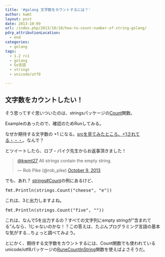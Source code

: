 ```yaml
---
title: '#golang 文字数をカウントするには？'
author: kwmt
layout: post
date: 2013-10-09
url: /index.php/2013/10/10/how-to-count-number-of-string-golang/
pdrp_attributionLocation:
  - end
categories:
  - golang
tags:
  - 1.2 rc1
  - golang
  - Go言語
  - strings
  - unicode/utf8

---
```

## 文字数をカウントしたい！

そう思ってすぐ思いついたのは、stringsパッケージの<a href="http://golang.org/pkg/strings/#Count" target="_blank">Count</a>関数。

Exampleのあったので、確認のためRunしてみる。
  
なぜか期待する文字数の +1 になる。<a href="http://golang.org/src/pkg/strings/strings.go?#L70" target="_blank">srcを見てみたところ、+1されてる・・・</a>。なんで？

とツイートしたら、ロブ・パイク先生からお返事頂きました！

<blockquote class="twitter-tweet" width="550">
  <p lang="en" dir="ltr">
    <a href="https://twitter.com/kwmt27">@kwmt27</a> All strings contain the empty string.
  </p>
  
  <p>
    &mdash; Rob Pike (@rob_pike) <a href="https://twitter.com/rob_pike/status/387996687173550080">October 9, 2013</a>
  </p>
</blockquote>



でも、あれ？ <a href="http://golang.org/pkg/strings/#Count" target="_blank">strings#Count</a>の例にあるけど、

<pre class="go">fmt.Println(strings.Count("cheese", "e"))
</pre>

これは、3と出力しますよね。

<pre class="go">fmt.Println(strings.Count("five", ""))
</pre>

これは、なんで5を出力するの？すべての文字列にempty stringが&#8221;含まれてる&#8221;んなら、1じゃないのかな！？この答えは、たぶんプログラミング言語の基本な気がする&#8230;ちょっと調べてみよう。

とにかく、期待する文字数をカウントするには、Count関数でも使われているunicode/utf8パッケージの<a href="http://golang.org/pkg/unicode/utf8/#RuneCountInString" target="_blank">RuneCountInString</a>関数を使えばよさそうだ。